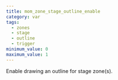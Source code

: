 ```yaml
---
title: mom_zone_stage_outline_enable
category: var
tags:
  - zones
  - stage
  - outline
  - trigger
minimum_value: 0
maximum_value: 1
---
```


Enable drawing an outline for stage zone(s).